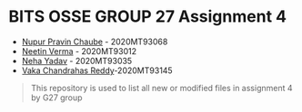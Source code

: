 
# BITS OSSE GROUP 27 Assignment 4

- [Nupur Pravin Chaube]() - 2020MT93068
- [Neetin Verma]() - 2020MT93012
- [Neha Yadav]() - 2020MT93035
- [Vaka Chandrahas Reddy](https://github.com/Chandra9908/)-2020MT93145 

> This repository is used to list all new or modified files in assignment 4 by G27 group
